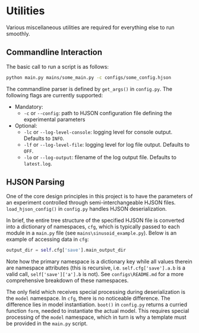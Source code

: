 # Utilities
Various miscellaneous utilities are required for everything else to run smoothly.


## Commandline Interaction
The basic call to run a script is as follows:

```bash
python main.py mains/some_main.py -c configs/some_config.hjson
```

The commandline parser is defined by `get_args()` in `config.py`. The following flags are currently supported:
- Mandatory:
    - `-c` or `--config`: path to HJSON configuration file defining the experimental parameters
- Optional:
    - `-lc` or `--log-level-console`: logging level for console output. Defaults to `INFO`.
    - `-lf` or `--log-level-file`: logging level for log file output. Defaults to `OFF`.
    - `-lo` or `--log-output`: filename of the log output file. Defaults to `latest.log`.


## HJSON Parsing
One of the core design principles in this project is to have the parameters of an experiment controlled through
semi-interchangeable HJSON files. `load_hjson_config()` in `config.py` handles HJSON deserialization.

In brief, the entire tree structure of the specified HJSON file is converted into a dictionary of namespaces, `cfg`,
which is typically passed to each module in a `main.py` file (see `mains\sinusoid_example.py`). Below is an example of
accessing data in `cfg`:

```python
output_dir = self.cfg['save'].main_output_dir
```

Note how the primary namespace is a dictionary key while all values therein are namespace attributes (this is
recursive, i.e. `self.cfg['save'].a.b` is a valid call, `self['save']['a'].b` is not). See `configs\README.md` for a
more comprehensive breakdown of these namespaces.

The only field which receives special processing during deserialization is the `model` namespace. In `cfg`, there is
no noticeable difference. The difference lies in model instantiation. `boot()` in `config.py` returns a curried
function `form`, needed to instantiate the actual model. This requires special processing of the `model` namespace,
which in turn is why a template must be provided in the `main.py` script.
